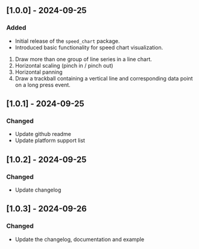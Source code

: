 ## [1.0.0] - 2024-09-25
### Added
- Initial release of the `speed_chart` package.
- Introduced basic functionality for speed chart visualization.
1. Draw more than one group of line series in a line chart.
2. Horizontal scaling (pinch in / pinch out)
3. Horizontal panning
4. Draw a trackball containing a vertical line and corresponding data point on a long press event.

## [1.0.1] - 2024-09-25
### Changed
- Update github readme 
- Update platform support list

## [1.0.2] - 2024-09-25
### Changed
- Update changelog

## [1.0.3] - 2024-09-26
### Changed
- Update the changelog, documentation and example